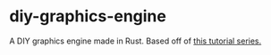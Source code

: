 # diy-graphics-engine
A DIY graphics engine made in Rust. Based off of [this tutorial series.](https://www.youtube.com/watch?v=ih20l3pJoeU)
